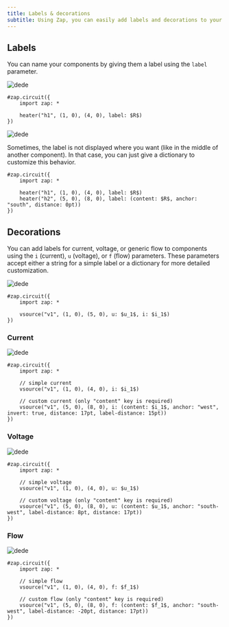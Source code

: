 ```yaml
---
title: Labels & decorations
subtitle: Using Zap, you can easily add labels and decorations to your components to represent currents, voltages, and flows.
---
```


## Labels

You can name your components by giving them a label using the `label` parameter.

![dede](/docs/label.svg)

```typst
#zap.circuit({
    import zap: *

    heater("h1", (1, 0), (4, 0), label: $R$)
})
```

![dede](/docs/custom-label.svg)

Sometimes, the label is not displayed where you want (like in the middle of another component). In that case, you can just give a dictionary to customize this behavior.

```typst
#zap.circuit({
    import zap: *

    heater("h1", (1, 0), (4, 0), label: $R$)
    heater("h2", (5, 0), (8, 0), label: (content: $R$, anchor: "south", distance: 0pt))
})
```

## Decorations

You can add labels for current, voltage, or generic flow to components using the `i` (current), `u` (voltage), or `f` (flow) parameters. These parameters accept either a string for a simple label or a dictionary for more detailed customization.

![dede](/docs/decorations.svg)

```typst
#zap.circuit({
    import zap: *

    vsource("v1", (1, 0), (5, 0), u: $u_1$, i: $i_1$)
})
```

### Current

![dede](/docs/current.svg)

```typst
#zap.circuit({
    import zap: *

    // simple current
    vsource("v1", (1, 0), (4, 0), i: $i_1$)
    
    // custom current (only "content" key is required)
    vsource("v1", (5, 0), (8, 0), i: (content: $i_1$, anchor: "west", invert: true, distance: 17pt, label-distance: 15pt))
})
```

### Voltage

![dede](/docs/voltage.svg)

```typst
#zap.circuit({
    import zap: *

    // simple voltage
    vsource("v1", (1, 0), (4, 0), u: $u_1$)
    
    // custom voltage (only "content" key is required)
    vsource("v1", (5, 0), (8, 0), u: (content: $u_1$, anchor: "south-west", label-distance: 8pt, distance: 17pt))
})
```

### Flow

![dede](/docs/flow.svg)

```typst
#zap.circuit({
    import zap: *

    // simple flow
    vsource("v1", (1, 0), (4, 0), f: $f_1$)
    
    // custom flow (only "content" key is required)
    vsource("v1", (5, 0), (8, 0), f: (content: $f_1$, anchor: "south-west", label-distance: -20pt, distance: 17pt))
})
```